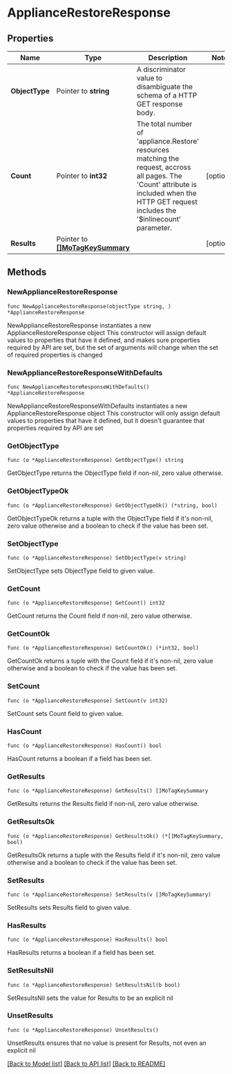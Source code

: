 # ApplianceRestoreResponse

## Properties

Name | Type | Description | Notes
------------ | ------------- | ------------- | -------------
**ObjectType** | Pointer to **string** | A discriminator value to disambiguate the schema of a HTTP GET response body. | 
**Count** | Pointer to **int32** | The total number of &#39;appliance.Restore&#39; resources matching the request, accross all pages. The &#39;Count&#39; attribute is included when the HTTP GET request includes the &#39;$inlinecount&#39; parameter. | [optional] 
**Results** | Pointer to [**[]MoTagKeySummary**](MoTagKeySummary.md) |  | [optional] 

## Methods

### NewApplianceRestoreResponse

`func NewApplianceRestoreResponse(objectType string, ) *ApplianceRestoreResponse`

NewApplianceRestoreResponse instantiates a new ApplianceRestoreResponse object
This constructor will assign default values to properties that have it defined,
and makes sure properties required by API are set, but the set of arguments
will change when the set of required properties is changed

### NewApplianceRestoreResponseWithDefaults

`func NewApplianceRestoreResponseWithDefaults() *ApplianceRestoreResponse`

NewApplianceRestoreResponseWithDefaults instantiates a new ApplianceRestoreResponse object
This constructor will only assign default values to properties that have it defined,
but it doesn't guarantee that properties required by API are set

### GetObjectType

`func (o *ApplianceRestoreResponse) GetObjectType() string`

GetObjectType returns the ObjectType field if non-nil, zero value otherwise.

### GetObjectTypeOk

`func (o *ApplianceRestoreResponse) GetObjectTypeOk() (*string, bool)`

GetObjectTypeOk returns a tuple with the ObjectType field if it's non-nil, zero value otherwise
and a boolean to check if the value has been set.

### SetObjectType

`func (o *ApplianceRestoreResponse) SetObjectType(v string)`

SetObjectType sets ObjectType field to given value.


### GetCount

`func (o *ApplianceRestoreResponse) GetCount() int32`

GetCount returns the Count field if non-nil, zero value otherwise.

### GetCountOk

`func (o *ApplianceRestoreResponse) GetCountOk() (*int32, bool)`

GetCountOk returns a tuple with the Count field if it's non-nil, zero value otherwise
and a boolean to check if the value has been set.

### SetCount

`func (o *ApplianceRestoreResponse) SetCount(v int32)`

SetCount sets Count field to given value.

### HasCount

`func (o *ApplianceRestoreResponse) HasCount() bool`

HasCount returns a boolean if a field has been set.

### GetResults

`func (o *ApplianceRestoreResponse) GetResults() []MoTagKeySummary`

GetResults returns the Results field if non-nil, zero value otherwise.

### GetResultsOk

`func (o *ApplianceRestoreResponse) GetResultsOk() (*[]MoTagKeySummary, bool)`

GetResultsOk returns a tuple with the Results field if it's non-nil, zero value otherwise
and a boolean to check if the value has been set.

### SetResults

`func (o *ApplianceRestoreResponse) SetResults(v []MoTagKeySummary)`

SetResults sets Results field to given value.

### HasResults

`func (o *ApplianceRestoreResponse) HasResults() bool`

HasResults returns a boolean if a field has been set.

### SetResultsNil

`func (o *ApplianceRestoreResponse) SetResultsNil(b bool)`

 SetResultsNil sets the value for Results to be an explicit nil

### UnsetResults
`func (o *ApplianceRestoreResponse) UnsetResults()`

UnsetResults ensures that no value is present for Results, not even an explicit nil

[[Back to Model list]](../README.md#documentation-for-models) [[Back to API list]](../README.md#documentation-for-api-endpoints) [[Back to README]](../README.md)


